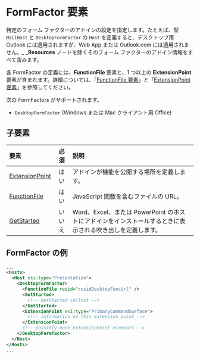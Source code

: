 # <a name="formfactor-element"></a>FormFactor 要素

特定のフォーム ファクターのアドインの設定を指定します。たとえば、型 `MailHost` と `DesktopFormFactor` の `Host` を定義すると、デスクトップ用 Outlook には適用されますが、Web App または Outlook.com には適用されません。_ _**Resources** ノードを除くそのフォーム ファクターのアドイン情報をすべて含みます。

各 FormFactor の定義には、**FunctionFile** 要素と、1 つ以上の **ExtensionPoint** 要素が含まれます。詳細については、「[FunctionFile 要素](./functionfile.md)」と「[ExtensionPoint 要素](./extensionpoint.md)」を参照してください。 

次の FormFactors がサポートされます。

- `DesktopFormFactor` (Windows または Mac クライアント用 Office)

## <a name="child-elements"></a>子要素

| 要素                               | 必須 | 説明  |
|:--------------------------------------|:--------:|:-------------|
| [ExtensionPoint](./extensionpoint.md) | はい      | アドインが機能を公開する場所を定義します。 |
| [FunctionFile](./functionfile.md)     | はい      | JavaScript 関数を含むファイルの URL。|
| [GetStarted](./getstarted.md)         | いいえ       | Word、Excel、または PowerPoint のホストにアドインをインストールするときに表示される吹き出しを定義します。 |

## <a name="formfactor-example"></a>FormFactor の例

```xml
...
<Hosts>
  <Host xsi:type="Presentation">
    <DesktopFormFactor>
      <FunctionFile resid="residDesktopFuncUrl" />
      <GetStarted>
        <!-- GetStarted callout -->
      </GetStarted>
      <ExtensionPoint xsi:type="PrimaryCommandSurface">
        <!-- information on this extension point -->
      </ExtensionPoint> 
      <!-- possibly more ExtensionPoint elements -->
    </DesktopFormFactor>
  </Host>
</Hosts>
...
```
